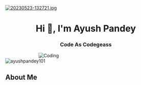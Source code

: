 [![20230523-132721.jpg](https://i.postimg.cc/4dyB4kDw/20230523-132721.jpg)](https://postimg.cc/JDwbKg4B)
<h1 align="center">Hi 👋, I'm Ayush Pandey</h1>
<h3 align="center">Code As Codegeass</h3>
<img align="right" alt="Coding" width="400" src="https://media.tenor.com/rePDfDWO3XoAAAAd/hacking.gif">

<p align="left"> <img src="https://komarev.com/ghpvc/?username=ayushpandey101&label=Profile%20views&color=0e75b6&style=flat" alt="ayushpandey101" /> </p>

## About Me

<svg fill="none" viewBox="0 0 800 200" width="800" height="200" xmlns="http://www.w3.org/2000/svg">
  <foreignObject width="100%" height="100%">
    <div xmlns="http://www.w3.org/1999/xhtml">
      <style>
        .typewriter h1, .typewriter h3, .typewriter p {
          overflow: hidden; /* Ensures the content is not revealed until the animation */
          border-right: .5em solid orange; /* Block cursor, thicker for block effect */
          white-space: nowrap; /* Keeps the content on a single line */
          margin: 0 auto; /* Gives that scrolling effect as the typing happens */
          letter-spacing: .15em; /* Adjust as needed */
          animation: 
            typing 3.5s steps(40, end),
            blink-caret .75s step-end infinite;
        }

        /* The typing effect */
        @keyframes typing {
          from { width: 0 }
          to { width: 100% }
        }

        /* The typewriter cursor effect */
        @keyframes blink-caret {
          from, to { border-color: transparent }
          50% { border-color: orange; }
        }
      </style>
      <div class="typewriter">
        <h1>Hi 👋, I'm Ayush Pandey</h1>
        <h3>Code As Codegeass</h3>
        <p>🌱 I’m currently learning <strong>Web Development, Python, Java</strong></p>
        <p>👯 I’m looking to collaborate on <strong>Web Development Projects</strong></p>
        <p>💬 Ask me about <strong>Python, Web Development (Front-end)</strong></p>
        <p>📫 How to reach me: <strong>sjas.ayushpandey101@gmail.com</strong></p>
        <p>⚡ Fun fact: <strong>Code As Codegeass</strong></p>
      </div>
    </div>
  </foreignObject>
</svg>

<p align="left"> <img src="https://komarev.com/ghpvc/?username=ayushpandey101&label=Profile%20views&color=0e75b6&style=flat" alt="ayushpandey101" /> </p>

<p align="left"> <a href="https://twitter.com/ayushpandey_101" target="blank"><img src="https://img.shields.io/twitter/follow/ayushpandey_101?logo=twitter&style=for-the-badge" alt="ayushpandey_101" /></a> </p>

<h3 align="left">Connect with me:</h3>
<p align="left">
<a href="https://twitter.com/ayushpandey_101" target="blank"><img align="center" src="https://raw.githubusercontent.com/rahuldkjain/github-profile-readme-generator/master/src/images/icons/Social/twitter.svg" alt="ayushpandey_101" height="30" width="40" /></a>
<a href="https://linkedin.com/in/𝐀𝐘𝐔𝐒𝐇 𝐏𝐀𝐍𝐃𝐄𝐘" target="blank"><img align="center" src="https://raw.githubusercontent.com/rahuldkjain/github-profile-readme-generator/master/src/images/icons/Social/linked-in-alt.svg" alt="𝐀𝐘𝐔𝐒𝐇 𝐏𝐀𝐍𝐃𝐄𝐘" height="30" width="40" /></a>
<a href="https://instagram.com/ayushpandey_101" target="blank"><img align="center" src="https://raw.githubusercontent.com/rahuldkjain/github-profile-readme-generator/master/src/images/icons/Social/instagram.svg" alt="ayushpandey_101" height="30" width="40" /></a>
<a href="https://discord.com/users/codegeass#8614" target="blank"><img align="center" src="https://raw.githubusercontent.com/rahuldkjain/github-profile-readme-generator/master/src/images/icons/Social/discord.svg" alt="codegeass#8614" height="30" width="40" /></a>
</p>

## Tech Stack

Using dynamic top languages from your repositories:

<picture>
  <source media="(prefers-color-scheme: dark)" srcset="https://github-readme-stats.vercel.app/api/top-langs/?username=ayushpandey101&layout=compact&theme=dark">
  <source media="(prefers-color-scheme: light)" srcset="https://github-readme-stats.vercel.app/api/top-langs/?username=ayushpandey101&layout=compact&theme=light">
  <img alt="Top Languages" src="https://github-readme-stats.vercel.app/api/top-langs/?username=ayushpandey101&layout=compact">
</picture>

## Stats

### GitHub Stats

<picture>
  <source media="(prefers-color-scheme: dark)" srcset="https://github-readme-stats.vercel.app/api?username=ayushpandey101&show_icons=true&theme=dark">
  <source media="(prefers-color-scheme: light)" srcset="https://github-readme-stats.vercel.app/api?username=ayushpandey101&show_icons=true&theme=light">
  <img alt="GitHub Stats" src="https://github-readme-stats.vercel.app/api?username=ayushpandey101&show_icons=true">
</picture>

### Streak Stats

<picture>
  <source media="(prefers-color-scheme: dark)" srcset="https://github-readme-streak-stats.herokuapp.com?user=ayushpandey101&theme=dark">
  <source media="(prefers-color-scheme: light)" srcset="https://github-readme-streak-stats.herokuapp.com?user=ayushpandey101&theme=light">
  <img alt="GitHub Streak" src="https://github-readme-streak-stats.herokuapp.com?user=ayushpandey101">
</picture>

## Contribution Graph with Pac-Man Effect

<picture>
  <source media="(prefers-color-scheme: dark)" srcset="https://raw.githubusercontent.com/ayushpandey101/ayushpandey101/output/pacman-contribution-graph-dark.svg" />
  <source media="(prefers-color-scheme: light)" srcset="https://raw.githubusercontent.com/ayushpandey101/ayushpandey101/output/pacman-contribution-graph.svg" />
  <img alt="Pac-Man Contributions" src="https://raw.githubusercontent.com/ayushpandey101/ayushpandey101/output/pacman-contribution-graph.svg" />
</picture>

<h3 align="left">Support:</h3>
<p><a href="https://www.buymeacoffee.com/ayushpandey101"> <img align="left" src="https://cdn.buymeacoffee.com/buttons/v2/default-yellow.png" height="50" width="210" alt="ayushpandey101" /></a></p><br><br>

## Trophies

![Trophies](https://github-profile-trophy.vercel.app/?username=ayushpandey101&theme=onedark)

## Footer

---

Made with ❤️ by [ayushpandey101](https://github.com/ayushpandey101) | [Twitter](https://twitter.com/ayushpandey_101) | [LinkedIn](https://linkedin.com/in/𝐀𝐘𝐔𝐒𝐇 𝐏𝐀𝐍𝐃𝐄𝐘) | [Instagram](https://instagram.com/ayushpandey_101) | [Discord](https://discord.com/users/codegeass#8614)

---